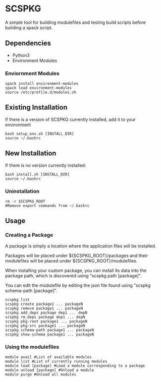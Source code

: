 # SCSPKG

A simple tool for building modulefiles and testing build scripts before building a spack script.

## Dependencies

* Python3
* Environment Modules

### Enviornment Modules

```{bash}
spack install environment-modules
spack load environment-modules
source /etc/profile.d/modules.sh
```

## Existing Installation

If there is a version of SCSPKG currently installed, add it to your environment
```{bash}
bash setup_env.sh [INSTALL_DIR]
source ~/.bashrc
```

## New Installation

If there is no version currently installed:
```{bash}
bash install.sh [INSTALL_DIR]
source ~/.bashrc
```

### Uninstallation

```{bash}
rm -r $SCSPKG_ROOT
#Remove export commands from ~/.bashrc
```

## Usage

### Creating a Package

A package is simply a location where the application files will be installed.  

Packages will be placed under ${SCSPKG_ROOT}/packages and their modulefiles will
be placed under ${SCSPKG_ROOT}/modulefiles.  

When installing your custom package, you can install its data into the package
path, which is discovered using "scspkg path [package]".

You can edit the modulefile by editing the json file found using "scspkg schema-path [package]".

```{bash}
scspkg list
scspkg create package1 ... packageN
scspkg remove package1 ... packageN
scspkg add_deps package dep1 ... depN
scspkg rm_deps package dep1 ... depN
scspkg pkg-root package1 ... packageN
scspkg pkg-src package1 ... packageN
scspkg schema-path package1 ... packageN
scspkg show-schema package1 ... packageN
```

### Using the modulefiles

```{bash}
module avail #List of available modules
module list #List of currently running modules
module load [package] #Load a module corresponding to a package
module unload [package] #Unload a module
module purge #Unload all modules
```
